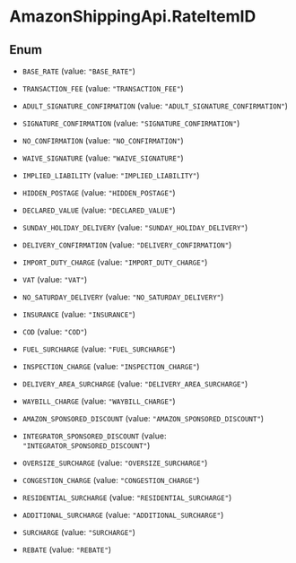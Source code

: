 # AmazonShippingApi.RateItemID

## Enum


* `BASE_RATE` (value: `"BASE_RATE"`)

* `TRANSACTION_FEE` (value: `"TRANSACTION_FEE"`)

* `ADULT_SIGNATURE_CONFIRMATION` (value: `"ADULT_SIGNATURE_CONFIRMATION"`)

* `SIGNATURE_CONFIRMATION` (value: `"SIGNATURE_CONFIRMATION"`)

* `NO_CONFIRMATION` (value: `"NO_CONFIRMATION"`)

* `WAIVE_SIGNATURE` (value: `"WAIVE_SIGNATURE"`)

* `IMPLIED_LIABILITY` (value: `"IMPLIED_LIABILITY"`)

* `HIDDEN_POSTAGE` (value: `"HIDDEN_POSTAGE"`)

* `DECLARED_VALUE` (value: `"DECLARED_VALUE"`)

* `SUNDAY_HOLIDAY_DELIVERY` (value: `"SUNDAY_HOLIDAY_DELIVERY"`)

* `DELIVERY_CONFIRMATION` (value: `"DELIVERY_CONFIRMATION"`)

* `IMPORT_DUTY_CHARGE` (value: `"IMPORT_DUTY_CHARGE"`)

* `VAT` (value: `"VAT"`)

* `NO_SATURDAY_DELIVERY` (value: `"NO_SATURDAY_DELIVERY"`)

* `INSURANCE` (value: `"INSURANCE"`)

* `COD` (value: `"COD"`)

* `FUEL_SURCHARGE` (value: `"FUEL_SURCHARGE"`)

* `INSPECTION_CHARGE` (value: `"INSPECTION_CHARGE"`)

* `DELIVERY_AREA_SURCHARGE` (value: `"DELIVERY_AREA_SURCHARGE"`)

* `WAYBILL_CHARGE` (value: `"WAYBILL_CHARGE"`)

* `AMAZON_SPONSORED_DISCOUNT` (value: `"AMAZON_SPONSORED_DISCOUNT"`)

* `INTEGRATOR_SPONSORED_DISCOUNT` (value: `"INTEGRATOR_SPONSORED_DISCOUNT"`)

* `OVERSIZE_SURCHARGE` (value: `"OVERSIZE_SURCHARGE"`)

* `CONGESTION_CHARGE` (value: `"CONGESTION_CHARGE"`)

* `RESIDENTIAL_SURCHARGE` (value: `"RESIDENTIAL_SURCHARGE"`)

* `ADDITIONAL_SURCHARGE` (value: `"ADDITIONAL_SURCHARGE"`)

* `SURCHARGE` (value: `"SURCHARGE"`)

* `REBATE` (value: `"REBATE"`)


